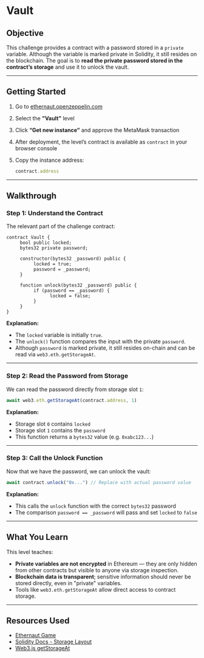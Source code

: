 # Vault

## Objective

This challenge provides a contract with a password stored in a `private` variable. Although the variable is marked private in Solidity, it still resides on the blockchain.
The goal is to **read the private password stored in the contract’s storage** and use it to unlock the vault.

---

## Getting Started

1. Go to [ethernaut.openzeppelin.com](https://ethernaut.openzeppelin.com/)
2. Select the **"Vault"** level
3. Click **“Get new instance”** and approve the MetaMask transaction
4. After deployment, the level’s contract is available as `contract` in your browser console
5. Copy the instance address:

    ```js
    contract.address
    ```

---

## Walkthrough

### Step 1: Understand the Contract

The relevant part of the challenge contract:

```solidity
contract Vault {
     bool public locked;
     bytes32 private password;

     constructor(bytes32 _password) public {
          locked = true;
          password = _password;
     }

     function unlock(bytes32 _password) public {
          if (password == _password) {
                locked = false;
          }
     }
}
```

**Explanation:**

* The `locked` variable is initially `true`.
* The `unlock()` function compares the input with the private `password`.
* Although `password` is marked private, it still resides on-chain and can be read via `web3.eth.getStorageAt`.

---

### Step 2: Read the Password from Storage

We can read the password directly from storage slot `1`:

```js
await web3.eth.getStorageAt(contract.address, 1)
```

**Explanation:**

* Storage slot `0` contains `locked`
* Storage slot `1` contains the `password`
* This function returns a `bytes32` value (e.g. `0xabc123...`)

---

### Step 3: Call the Unlock Function

Now that we have the password, we can unlock the vault:

```js
await contract.unlock("0x...") // Replace with actual password value
```

**Explanation:**

* This calls the `unlock` function with the correct `bytes32` password
* The comparison `password == _password` will pass and set `locked` to `false`

---

## What You Learn

This level teaches:

* **Private variables are not encrypted** in Ethereum — they are only hidden from other contracts but visible to anyone via storage inspection.
* **Blockchain data is transparent**; sensitive information should never be stored directly, even in "private" variables.
* Tools like `web3.eth.getStorageAt` allow direct access to contract storage.

---

## Resources Used

* [Ethernaut Game](https://ethernaut.openzeppelin.com/)
* [Solidity Docs - Storage Layout](https://docs.soliditylang.org/en/v0.8.19/internals/layout_in_storage.html)
* [Web3.js getStorageAt](https://web3js.readthedocs.io/en/v1.10.0/web3-eth.html#getstorageat)

